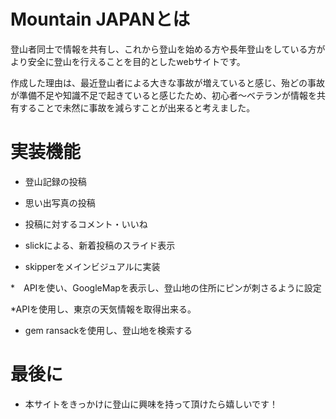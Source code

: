 # Mountain JAPANとは

登山者同士で情報を共有し、これから登山を始める方や長年登山をしている方がより安全に登山を行えることを目的としたwebサイトです。

作成した理由は、最近登山者による大きな事故が増えていると感じ、殆どの事故が準備不足や知識不足で起きていると感じたため、初心者〜ベテランが情報を共有することで未然に事故を減らすことが出来ると考えました。

# 実装機能

* 登山記録の投稿

* 思い出写真の投稿

* 投稿に対するコメント・いいね

* slickによる、新着投稿のスライド表示

* skipperをメインビジュアルに実装

*　APIを使い、GoogleMapを表示し、登山地の住所にピンが刺さるように設定

*APIを使用し、東京の天気情報を取得出来る。

* gem ransackを使用し、登山地を検索する


# 最後に

* 本サイトをきっかけに登山に興味を持って頂けたら嬉しいです！

